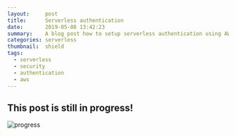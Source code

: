 ```yaml
---
layout:     post
title:      Serverless authentication
date:       2019-05-08 13:42:23
summary:    A blog post how to setup serverless authentication using AWS CloudFront, AWS Lambda and Auth0
categories: serverless
thumbnail:  shield
tags:
  - serverless
  - security
  - authentication
  - aws
---
```


## This post is still in progress!

![progress](https://images.unsplash.com/photo-1533234427049-9e9bb093186d?ixlib=rb-1.2.1&ixid=eyJhcHBfaWQiOjEyMDd9&auto=format&fit=crop&w=800&q=80)
